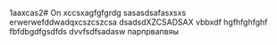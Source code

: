 1aaxcas2# On
xccsxagfgfgrdg
sasasdsafasxsxs
erwerwefddwadqxcszcszcsa
dsadsdXZCSADSAX
vbbxdf
hgfhfghfghf
fbfdbgdfgsdfds
dvvfsdfsadasw
парпрвапвяы
